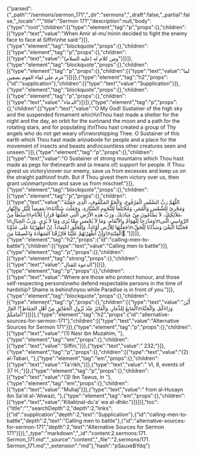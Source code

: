{"parsed":{"_path":"/sermons/sermon_171","_dir":"sermons","_draft":false,"_partial":false,"_locale":"","title":"Sermon 171","description":null,"body":{"type":"root","children":[{"type":"element","tag":"p","props":{},"children":[{"type":"text","value":"When Amir al-mu'minin decided to fight the enemy face to face at Siffin\nhe said:"}]},{"type":"element","tag":"blockquote","props":{},"children":[{"type":"element","tag":"p","props":{},"children":[{"type":"text","value":"ومن كلام له (عليه السلام)"}]}]},{"type":"element","tag":"blockquote","props":{},"children":[{"type":"element","tag":"p","props":{},"children":[{"type":"text","value":"لما عزم على لقاء القوم بصفين"}]}]},{"type":"element","tag":"h2","props":{"id":"supplication"},"children":[{"type":"text","value":"Supplication"}]},{"type":"element","tag":"blockquote","props":{},"children":[{"type":"element","tag":"p","props":{},"children":[{"type":"text","value":"الدعاء"}]}]},{"type":"element","tag":"p","props":{},"children":[{"type":"text","value":"O My God! Sustainer of the high sky and the suspended firmament which\nThou hast made a shelter for the night and the day, an orbit for the sun\nand the moon and a path for the rotating stars, and for populating it\nThou hast created a group of Thy angels who do not get weary of\nworshipping Thee. O Sustainer of this earth which Thou hast made an\nabode for people and a place for the movement of insects and beasts and\ncountless other creatures seen and unseen."}]},{"type":"element","tag":"p","props":{},"children":[{"type":"text","value":"O Sustainer of strong mountains which Thou hast made as pegs for the\nearth and (a means of) support for people. If Thou givest us victory\nover our enemy, save us from excesses and keep us on the straight path\nof truth. But if Thou givest them victory over us, then grant us\nmartyrdom and save us from mischief."}]},{"type":"element","tag":"blockquote","props":{},"children":[{"type":"element","tag":"p","props":{},"children":[{"type":"text","value":"اللَّهُمَّ رَبَّ السَّقْفِ الْمَرْفُوعِ، وَالْجَوِّ المَكْفُوفِ، الَّذِي جَعَلْتَهُ مَغِيضاً لِلَّيْلِ وَالنَّهَارِ،\nوَمَجْرىً لِلشَّمْسِ وَالْقَمَرِ، وَمُخْتَلَفاً لِلنُّجُومِ السَّيَّارَةِ، وَجَعَلْتَ سُكَّانَهُ سِبْطاً مِنْ\nمَلاَئِكَتِكَ، لاَ يَسْأَمُونَ مِنْ عِبَادَتِكَ. وَرَبَّ هذِهِ الاْرْضِ الَّتي جَعَلْتَهَا قَرَاراً لِلاْنَامِ،\nوَمَدْرَجاً لِلْهَوَامِّ والاْنْعَامِ، وَمَا لاَ يُحْصَى مِمَّا يُرَى وَمَا لاَ يُرَى. وَرَبَّ الجِبَالِ\nالرَّوَاسِي الَّتي جَعَلْتَهَا لِلاْرْضِ أَوْتَاداً، وَلِلْخَلْق اعْتِماداً. إِنْ أَظْهَرْتَنَا عَلَى عَدُوِّنَا\nفَجَنِّبْنَا الْبَغْيَ وَسَدِّدْنَا لِلْحَقِّ، وَإِنْ أَظْهَرْتَهُمْ عَلَيْنَا فَارْزُقْنَا الشهَادَةَ وَاعْصِمْنَا مِنَ\nالْفِتْنَةِ.ِ"}]}]},{"type":"element","tag":"h2","props":{"id":"calling-men-to-battle"},"children":[{"type":"text","value":"Calling men to battle"}]},{"type":"element","tag":"p","props":{},"children":[{"type":"element","tag":"strong","props":{},"children":[{"type":"text","value":"الدعوة للقتال"}]}]},{"type":"element","tag":"p","props":{},"children":[{"type":"text","value":"Where are those who protect honour, and those self-respecting persons\nwho defend respectable persons in the time of hardship? Shame is behind\nyou while Paradise is in front of you."}]},{"type":"element","tag":"blockquote","props":{},"children":[{"type":"element","tag":"p","props":{},"children":[{"type":"text","value":"أَيْنَ الْمَانِعُ لِلذِّمَارِ، وَالْغَائِرُ عِنْدَ نُزُولِ الْحَقَائِقِ مِنْ أَهْلِ الحِفَاظِ؟! العَارُ\nوَرَاءَكُمْ، وَالْجَنَّةُ أَمَامَكُمْ!"}]}]},{"type":"element","tag":"h2","props":{"id":"alternative-sources-for-sermon-171"},"children":[{"type":"text","value":"Alternative Sources for Sermon 171"}]},{"type":"element","tag":"p","props":{},"children":[{"type":"text","value":"(1) Nasr ibn Muzahim, "},{"type":"element","tag":"em","props":{},"children":[{"type":"text","value":"Siffin,"}]},{"type":"text","value":" 232;"}]},{"type":"element","tag":"p","props":{},"children":[{"type":"text","value":"(2) al-Tabari, "},{"type":"element","tag":"em","props":{},"children":[{"type":"text","value":"Ta'rikh,"}]},{"type":"text","value":" VI, 8, events of 37 H.;"}]},{"type":"element","tag":"p","props":{},"children":[{"type":"text","value":"(3) Ibn Tawus, in "},{"type":"element","tag":"em","props":{},"children":[{"type":"text","value":"Muhaj"}]},{"type":"text","value":" from al-Husayn ibn Sa'id al-'Ahwazi, "},{"type":"element","tag":"em","props":{},"children":[{"type":"text","value":"Kitab\nal-du'a' wa al-dhikr."}]}]}],"toc":{"title":"","searchDepth":2,"depth":2,"links":[{"id":"supplication","depth":2,"text":"Supplication"},{"id":"calling-men-to-battle","depth":2,"text":"Calling men to battle"},{"id":"alternative-sources-for-sermon-171","depth":2,"text":"Alternative Sources for Sermon 171"}]}},"_type":"markdown","_id":"content:2.sermons:171. Sermon_171.md","_source":"content","_file":"2.sermons/171. Sermon_171.md","_extension":"md"},"hash":"pSauxeBYdq"}